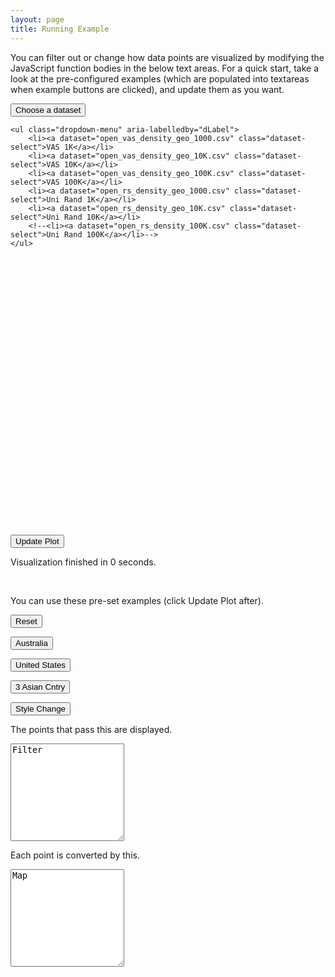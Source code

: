 ```yaml
---
layout: page
title: Running Example
---
```


You can filter out or change how data points are visualized by modifying the
JavaScript function bodies in the below text areas. For a quick start, take a look at the
pre-configured examples (which are populated into textareas when example buttons
are clicked), and update them as you want.

<div class="row">
<div class="col-md-4">
<div class="dropdown">
    <button id="datasetBtn" class="btn btn-default dropdown-toggle" type="button" data-toggle="dropdown" aria-haspopup="true" aria-expanded="true">
        Choose a dataset
        <span class="caret"></span>
    </button>

    <ul class="dropdown-menu" aria-labelledby="dLabel">
        <li><a dataset="open_vas_density_geo_1000.csv" class="dataset-select">VAS 1K</a></li>
        <li><a dataset="open_vas_density_geo_10K.csv" class="dataset-select">VAS 10K</a></li>
        <li><a dataset="open_vas_density_geo_100K.csv" class="dataset-select">VAS 100K</a></li>
        <li><a dataset="open_rs_density_geo_1000.csv" class="dataset-select">Uni Rand 1K</a></li>
        <li><a dataset="open_rs_density_geo_10K.csv" class="dataset-select">Uni Rand 10K</a></li>
        <!--<li><a dataset="open_rs_density_100K.csv" class="dataset-select">Uni Rand 100K</a></li>-->
    </ul>
</div>
</div>

<div class="col-md-4"></div>
<div class="col-md-4"></div>
</div>


[comment]: <> (Chart)
<br>
<div id="demo_chart" style="width: 100%; height: 400px;"></div>


[comment]: <> (Update Button)
<div class="row">
<div class="col-sm-4 text-center">
<p>
<button id="demo-chart-update-btn" type="button" class="btn btn-primary btn-lg">Update Plot</button>
</p>
</div>

<div class="col-sm-8">
Visualization finished in <span id="viz-time">0</span> seconds.
</div>
</div>

[comment]: <> (Pre-configured Examples)
<br>
<p>
You can use these pre-set examples (click Update Plot after).
</p>
<div class="row">
<div class="col-xs-3 text-center">
<p>
<button id="demo-chart-example0" type="button" class="demo-chart-examples btn btn-default">Reset</button>
</p>
</div>
</div>

<div class="row">
<div class="col-xs-3 text-center">
<p>
<button id="demo-chart-example1" type="button" class="demo-chart-examples btn btn-default">Australia</button>
</p>
</div>

<div class="col-xs-3 text-center">
<p>
<button id="demo-chart-example2" type="button" class="demo-chart-examples btn btn-default">United States</button>
</p>
</div>

<div class="col-xs-3 text-center">
<p>
<button id="demo-chart-example3" type="button" class="demo-chart-examples btn btn-default">3 Asian Cntry</button>
</p>
</div>

<div class="col-xs-3 text-center">
<p>
<button id="demo-chart-example4" type="button" class="demo-chart-examples btn btn-default">Style Change</button>
</p>
</div>
</div>


[comment]: <> (Json Textareas)
<p>
The points that pass this are displayed.
</p>
<textarea class="form-control" rows="10" id="filter-body">Filter</textarea>

<br>
<p>
Each point is converted by this.
</p>
<textarea class="form-control" rows="10" id="map-body">Map</textarea>


<script src="{{ site.baseurl }}/scripts/demo.js"></script>

